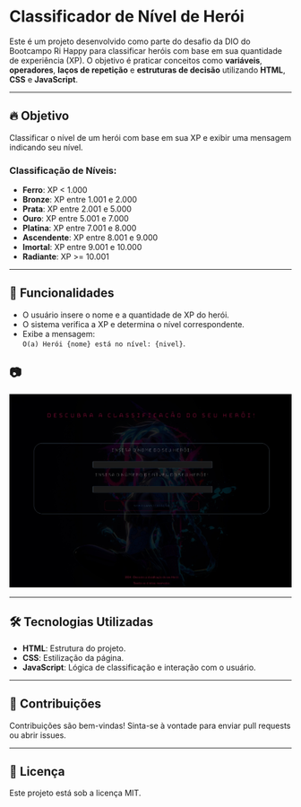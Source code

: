 # Classificador de Nível de Herói

Este é um projeto desenvolvido como parte do desafio da DIO do Bootcampo Ri Happy para classificar heróis com base em sua quantidade de experiência (XP). O objetivo é praticar conceitos como **variáveis**, **operadores**, **laços de repetição** e **estruturas de decisão** utilizando **HTML**, **CSS** e **JavaScript**.

---

## 🔥 Objetivo

Classificar o nível de um herói com base em sua XP e exibir uma mensagem indicando seu nível.

### Classificação de Níveis:

- **Ferro**: XP < 1.000
- **Bronze**: XP entre 1.001 e 2.000
- **Prata**: XP entre 2.001 e 5.000
- **Ouro**: XP entre 5.001 e 7.000
- **Platina**: XP entre 7.001 e 8.000
- **Ascendente**: XP entre 8.001 e 9.000
- **Imortal**: XP entre 9.001 e 10.000
- **Radiante**: XP >= 10.001

---

## 🚀 Funcionalidades

- O usuário insere o nome e a quantidade de XP do herói.
- O sistema verifica a XP e determina o nível correspondente.
- Exibe a mensagem:  
  `O(a) Herói {nome} está no nível: {nivel}`.

## 📷

![img](https://github.com/anahmartins/desafio-classificao-heroi/blob/main/src/tela-site-nivel-heroi.jpeg?raw=true)

---

## 🛠️ Tecnologias Utilizadas

- **HTML**: Estrutura do projeto.
- **CSS**: Estilização da página.
- **JavaScript**: Lógica de classificação e interação com o usuário.

---

## 📝 Contribuições
Contribuições são bem-vindas! Sinta-se à vontade para enviar pull requests ou abrir issues.

---

## 📜 Licença
Este projeto está sob a licença MIT.


